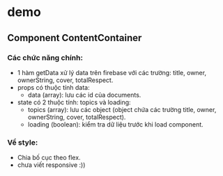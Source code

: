 # demo
## Component ContentContainer
### Các chức năng chính:
- 1 hàm getData xử lý data trên firebase với các trường: title, owner, ownerString, cover, totalRespect.
- props có thuộc tính data:
  + data (array): lưu các id của documents.
- state có 2 thuộc tính: topics và loading:
  + topics (array): lưu các object (object chứa các trường title, owner, ownerString, cover, totalRespect).
  + loading (boolean): kiểm tra dữ liệu trước khi load component.

### Về style:
- Chia bố cục theo flex.
- chưa viết responsive :))

